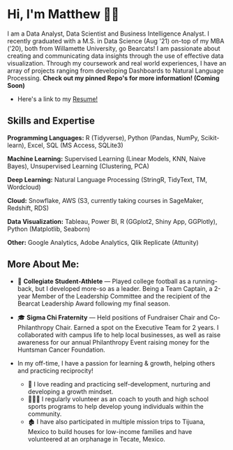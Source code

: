 # Hi, I'm Matthew 👋🏼

I am a Data Analyst, Data Scientist and Business Intelligence Analyst. I recently graduated with a M.S. in Data Science (Aug '21) on-top of my MBA ('20), both from Willamette University, go Bearcats! I am passionate about creating and communicating data insights through the use of effective data visualization. Through my coursework and real world experiences, I have an array of projects ranging from developing Dashboards to Natural Language Processing. **Check out my pinned Repo's for more information! (Coming Soon)** 

* Here's a link to my [Resume!](https://docs.google.com/document/d/1gw_gBMmj1hvEuuvwwN1rY_L9KkJGXKCq/edit?usp=sharing&ouid=109225830212151466913&rtpof=true&sd=true)

## Skills and Expertise

**Programming Languages:** R (Tidyverse), Python (Pandas, NumPy, Scikit-learn), Excel, SQL (MS Access, SQLite3)

**Machine Learning:** Supervised Learning (Linear Models, KNN, Naive Bayes), Unsupervised Learning (Clustering, PCA)

**Deep Learning:** Natural Language Processing (StringR, TidyText, TM, Wordcloud)

**Cloud:** Snowflake, AWS (S3, currently taking courses in SageMaker, Redshift, RDS)

**Data Visualization:** Tableau, Power BI, R (GGplot2, Shiny App, GGPlotly), Python (Matplotlib, Seaborn)

**Other:** Google Analytics, Adobe Analytics, Qlik Replicate (Attunity)

## More About Me:
* 🏈 **Collegiate Student-Athlete** — Played college football as a running-back, but I developed more-so as a leader. Being a Team Captain, a 2-year Member of the Leadership Committee and the recipient of the Bearcat Leadership Award following my final season.

* 🎓 **Sigma Chi Fraternity** — Held positions of Fundraiser Chair and Co-Philanthropy Chair. Earned a spot on the Executive Team for 2 years. I collaborated with campus life to help local businesses, as well as raise awareness for our annual Philanthropy Event raising money for the Huntsman Cancer Foundation.

* In my off-time, I have a passion for learning & growth, helping others and practicing reciprocity! 
  * 🌱 I love reading and practicing self-development, nurturing and developing a growth mindset.
  * 👨🏼‍🏫 I regularly volunteer as an coach to youth and high school sports programs to help develop young individuals within the community.
  * 🏚️ I have also participated in multiple mission trips to Tijuana, Mexico to build houses for low-income families and have volunteered at an orphanage in Tecate, Mexico.





